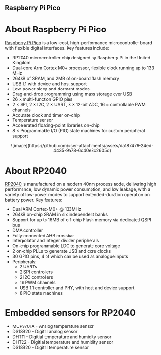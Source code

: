 ## Raspberry Pi Pico
# About Raspberry Pi Pico
[Raspberry Pi Pico](https://datasheets.raspberrypi.com/pico/pico-datasheet.pdf) is a low-cost, high-performance microcontroller board with flexible digital interfaces. Key features include:

- RP2040 microcontroller chip designed by Raspberry Pi in the United Kingdom
- Dual-core Arm Cortex M0+ processor, flexible clock running up to 133 MHz
- 264kB of SRAM, and 2MB of on-board flash memory
- USB 1.1 with device and host support
- Low-power sleep and dormant modes
- Drag-and-drop programming using mass storage over USB
- 26 × multi-function GPIO pins
- 2 × SPI, 2 × I2C, 2 × UART, 3 × 12-bit ADC, 16 × controllable PWM channels
- Accurate clock and timer on-chip
- Temperature sensor
- Accelerated floating-point libraries on-chip
- 8 × Programmable I/O (PIO) state machines for custom peripheral support
<p align="center">
![image](https://github.com/user-attachments/assets/da187479-24ed-4435-9a78-6c40e8c2605d)
</p>

# About RP2040
[RP2040](https://datasheets.raspberrypi.com/rp2040/rp2040-datasheet.pdf) 
is manufactured on a modern 40nm process node, delivering high performance, low dynamic power
consumption, and low leakage, with a variety of low-power modes to support extended-duration operation on battery
power.
Key features:
- Dual ARM Cortex-M0+ @ 133MHz
- 264kB on-chip SRAM in six independent banks
- Support for up to 16MB of off-chip Flash memory via dedicated QSPI bus
- DMA controller
- Fully-connected AHB crossbar
- Interpolator and integer divider peripherals
- On-chip programmable LDO to generate core voltage
- 2 on-chip PLLs to generate USB and core clocks
- 30 GPIO pins, 4 of which can be used as analogue inputs
- Peripherals:
    - 2 UARTs
    - 2 SPI controllers
    - 2 I2C controllers
    - 16 PWM channels
    - USB 1.1 controller and PHY, with host and device support
    - 8 PIO state machines

# Embedded sensors for RP2040
- MCP9701A - Analog temperature sensor
- DS18B20 - Digital analog sensor
- DHT11 - Digitial temperature and humidity sensor
- DHT22 - Digitial temperature and humidity sensor
- DS18B20 - Digital temperature sensor
